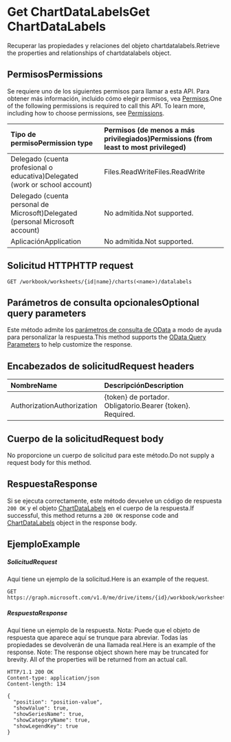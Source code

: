 # <a name="get-chartdatalabels"></a><span data-ttu-id="f7466-101">Get ChartDataLabels</span><span class="sxs-lookup"><span data-stu-id="f7466-101">Get ChartDataLabels</span></span>

<span data-ttu-id="f7466-102">Recuperar las propiedades y relaciones del objeto chartdatalabels.</span><span class="sxs-lookup"><span data-stu-id="f7466-102">Retrieve the properties and relationships of chartdatalabels object.</span></span>
## <a name="permissions"></a><span data-ttu-id="f7466-103">Permisos</span><span class="sxs-lookup"><span data-stu-id="f7466-103">Permissions</span></span>
<span data-ttu-id="f7466-p101">Se requiere uno de los siguientes permisos para llamar a esta API. Para obtener más información, incluido cómo elegir permisos, vea [Permisos](../../../concepts/permissions_reference.md).</span><span class="sxs-lookup"><span data-stu-id="f7466-p101">One of the following permissions is required to call this API. To learn more, including how to choose permissions, see [Permissions](../../../concepts/permissions_reference.md).</span></span>

|<span data-ttu-id="f7466-106">Tipo de permiso</span><span class="sxs-lookup"><span data-stu-id="f7466-106">Permission type</span></span>      | <span data-ttu-id="f7466-107">Permisos (de menos a más privilegiados)</span><span class="sxs-lookup"><span data-stu-id="f7466-107">Permissions (from least to most privileged)</span></span>              |
|:--------------------|:---------------------------------------------------------|
|<span data-ttu-id="f7466-108">Delegado (cuenta profesional o educativa)</span><span class="sxs-lookup"><span data-stu-id="f7466-108">Delegated (work or school account)</span></span> | <span data-ttu-id="f7466-109">Files.ReadWrite</span><span class="sxs-lookup"><span data-stu-id="f7466-109">Files.ReadWrite</span></span>    |
|<span data-ttu-id="f7466-110">Delegado (cuenta personal de Microsoft)</span><span class="sxs-lookup"><span data-stu-id="f7466-110">Delegated (personal Microsoft account)</span></span> | <span data-ttu-id="f7466-111">No admitida.</span><span class="sxs-lookup"><span data-stu-id="f7466-111">Not supported.</span></span>    |
|<span data-ttu-id="f7466-112">Aplicación</span><span class="sxs-lookup"><span data-stu-id="f7466-112">Application</span></span> | <span data-ttu-id="f7466-113">No admitida.</span><span class="sxs-lookup"><span data-stu-id="f7466-113">Not supported.</span></span> |

## <a name="http-request"></a><span data-ttu-id="f7466-114">Solicitud HTTP</span><span class="sxs-lookup"><span data-stu-id="f7466-114">HTTP request</span></span>
<!-- { "blockType": "ignored" } -->
```http
GET /workbook/worksheets/{id|name}/charts(<name>)/datalabels
```
## <a name="optional-query-parameters"></a><span data-ttu-id="f7466-115">Parámetros de consulta opcionales</span><span class="sxs-lookup"><span data-stu-id="f7466-115">Optional query parameters</span></span>
<span data-ttu-id="f7466-116">Este método admite los [parámetros de consulta de OData](http://developer.microsoft.com/en-us/graph/docs/overview/query_parameters) a modo de ayuda para personalizar la respuesta.</span><span class="sxs-lookup"><span data-stu-id="f7466-116">This method supports the [OData Query Parameters](http://developer.microsoft.com/en-us/graph/docs/overview/query_parameters) to help customize the response.</span></span>

## <a name="request-headers"></a><span data-ttu-id="f7466-117">Encabezados de solicitud</span><span class="sxs-lookup"><span data-stu-id="f7466-117">Request headers</span></span>
| <span data-ttu-id="f7466-118">Nombre</span><span class="sxs-lookup"><span data-stu-id="f7466-118">Name</span></span>      |<span data-ttu-id="f7466-119">Descripción</span><span class="sxs-lookup"><span data-stu-id="f7466-119">Description</span></span>|
|:----------|:----------|
| <span data-ttu-id="f7466-120">Authorization</span><span class="sxs-lookup"><span data-stu-id="f7466-120">Authorization</span></span>  | <span data-ttu-id="f7466-p102">{token} de portador. Obligatorio.</span><span class="sxs-lookup"><span data-stu-id="f7466-p102">Bearer {token}. Required.</span></span> |

## <a name="request-body"></a><span data-ttu-id="f7466-123">Cuerpo de la solicitud</span><span class="sxs-lookup"><span data-stu-id="f7466-123">Request body</span></span>
<span data-ttu-id="f7466-124">No proporcione un cuerpo de solicitud para este método.</span><span class="sxs-lookup"><span data-stu-id="f7466-124">Do not supply a request body for this method.</span></span>

## <a name="response"></a><span data-ttu-id="f7466-125">Respuesta</span><span class="sxs-lookup"><span data-stu-id="f7466-125">Response</span></span>

<span data-ttu-id="f7466-126">Si se ejecuta correctamente, este método devuelve un código de respuesta `200 OK` y el objeto [ChartDataLabels](../resources/chartdatalabels.md) en el cuerpo de la respuesta.</span><span class="sxs-lookup"><span data-stu-id="f7466-126">If successful, this method returns a `200 OK` response code and [ChartDataLabels](../resources/chartdatalabels.md) object in the response body.</span></span>
## <a name="example"></a><span data-ttu-id="f7466-127">Ejemplo</span><span class="sxs-lookup"><span data-stu-id="f7466-127">Example</span></span>
##### <a name="request"></a><span data-ttu-id="f7466-128">Solicitud</span><span class="sxs-lookup"><span data-stu-id="f7466-128">Request</span></span>
<span data-ttu-id="f7466-129">Aquí tiene un ejemplo de la solicitud.</span><span class="sxs-lookup"><span data-stu-id="f7466-129">Here is an example of the request.</span></span>
<!-- {
  "blockType": "request",
  "name": "get_chartdatalabels"
}-->
```http
GET https://graph.microsoft.com/v1.0/me/drive/items/{id}/workbook/worksheets/{id|name}/charts(<name>)/datalabels
```
##### <a name="response"></a><span data-ttu-id="f7466-130">Respuesta</span><span class="sxs-lookup"><span data-stu-id="f7466-130">Response</span></span>
<span data-ttu-id="f7466-p103">Aquí tiene un ejemplo de la respuesta. Nota: Puede que el objeto de respuesta que aparece aquí se trunque para abreviar. Todas las propiedades se devolverán de una llamada real.</span><span class="sxs-lookup"><span data-stu-id="f7466-p103">Here is an example of the response. Note: The response object shown here may be truncated for brevity. All of the properties will be returned from an actual call.</span></span>
<!-- {
  "blockType": "response",
  "truncated": true,
  "@odata.type": "microsoft.graph.chartDataLabels"
} -->
```http
HTTP/1.1 200 OK
Content-type: application/json
Content-length: 134

{
  "position": "position-value",
  "showValue": true,
  "showSeriesName": true,
  "showCategoryName": true,
  "showLegendKey": true
}
```

<!-- uuid: 8fcb5dbc-d5aa-4681-8e31-b001d5168d79
2015-10-25 14:57:30 UTC -->
<!-- {
  "type": "#page.annotation",
  "description": "Get ChartDataLabels",
  "keywords": "",
  "section": "documentation",
  "tocPath": ""
}-->